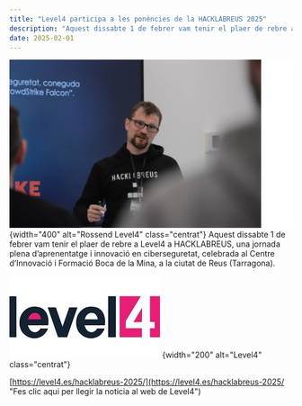 ```yaml
---
title: "Level4 participa a les ponències de la HACKLABREUS 2025"
description: "Aquest dissabte 1 de febrer vam tenir el plaer de rebre a Level4 a HACKLABREUS, una jornada plena d’aprenentatge i innovació en ciberseguretat, celebrada al Centre d’Innovació i Formació Boca de la Mina, a la ciutat de Reus (Tarragona)."
date: 2025-02-01
---
```


![Rossend Level4](rossend.jpg)
{width="400" alt="Rossend Level4" class="centrat"}
Aquest dissabte 1 de febrer vam tenir el plaer de rebre a Level4 a HACKLABREUS, una jornada plena d’aprenentatge i innovació en ciberseguretat, celebrada al Centre d’Innovació i Formació Boca de la Mina, a la ciutat de Reus (Tarragona).  

![Level4](level4.jpg)
{width="200" alt="Level4" class="centrat"}

[https://level4.es/hacklabreus-2025/](https://level4.es/hacklabreus-2025/ "Fes clic aqui per llegir la noticia al web de Level4")
